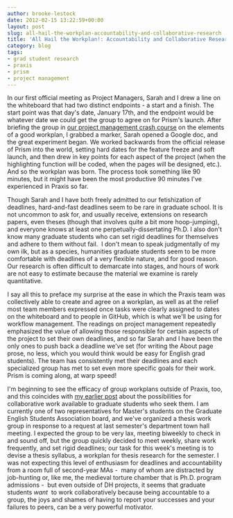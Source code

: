 ```yaml
---
author: brooke-lestock
date: 2012-02-15 13:22:59+00:00
layout: post
slug: all-hail-the-workplan-accountability-and-collaborative-research
title: 'All Hail the Workplan!: Accountability and Collaborative Research'
category: blog
tags:
- grad student research
- praxis
- prism
- project management
---
```


In our first official meeting as Project Managers, Sarah and I drew a line on the whiteboard that had two distinct endpoints - a start and a finish. The start point was that day's date, January 17th, and the endpoint would be whatever date we could get the group to agree on for Prism's launch. After briefing the group in [our project management crash course](http://praxis.scholarslab.org/topics/project-management/) on the elements of a good workplan, I grabbed a marker, Sarah opened a Google doc, and the great experiment began. We worked backwards from the official release of Prism into the world, setting hard dates for the feature freeze and soft launch, and then drew in key points for each aspect of the project (when the highlighting function will be coded, when the pages will be designed, etc.). And so the workplan was born. The process took something like 90 minutes, but it might have been the most productive 90 minutes I've experienced in Praxis so far.

Though Sarah and I have both freely admitted to our fetishization of deadlines, hard-and-fast deadlines seem to be rare in graduate school. It is not uncommon to ask for, and usually receive, extensions on research papers, even theses (though that involves quite a bit more hoop-jumping), and everyone knows at least one perpetually-dissertating Ph.D. I also don't know many graduate students who can set rigid deadlines for themselves and adhere to them without fail.  I don't mean to speak judgmentally of my own ilk, but as a species, humanities graduate students seem to be more comfortable with deadlines of a very flexible nature, and for good reason. Our research is often difficult to demarcate into stages, and hours of work are not easy to estimate because the material we examine is rarely quantitative.

I say all this to preface my surprise at the ease in which the Praxis team was collectively able to create and agree on a workplan, as well as at the relief most team members expressed once tasks were clearly assigned to dates on the whiteboard and to people in GitHub, which is what we'll be using for workflow management. The readings on project management repeatedly emphasized the value of allowing those responsible for certain aspects of the project to set their own deadlines, and so far Sarah and I have been the only ones to push back a deadline we've set (for writing the About page prose, no less, which you would think would be easy for English grad students). The team has consistently met their deadlines and each specialized group has met to set even more specific goals for their work. Prism is coming along, at warp speed!

I'm beginning to see the efficacy of group workplans outside of Praxis, too, and this coincides with [my earlier post](https://scholarslab.org/digital-humanities/project-management-and-graduate-training/) about the possibilities for collaborative work available to graduate students who seek them. I am currently one of two representatives for Master's students on the Graduate English Students Association board, and we've organized a thesis work group in response to a request at last semester's department town hall meeting. I expected the group to be very lax, meeting biweekly to check in and sound off, but the group quickly decided to meet weekly, share work frequently, and set rigid deadlines; our task for this week's meeting is to devise a thesis syllabus, a workplan for thesis research for the semester. I was not expecting this level of enthusiasm for deadlines and accountability from a room full of second-year MAs -  many of whom are distracted by job-hunting or, like me, the medieval torture chamber that is Ph.D. program admissions -  but even outside of DH projects, it seems that graduate students _want_  to work collaboratively because being accountable to a group, the joys and shames of having to report your successes and your failures to peers, can be a very powerful motivator.
